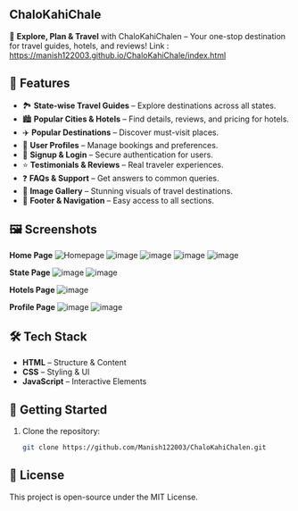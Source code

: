## ChaloKahiChale
🚀 **Explore, Plan & Travel** with ChaloKahiChalen – Your one-stop destination for travel guides, hotels, and reviews!
Link : https://manish122003.github.io/ChaloKahiChale/index.html

## 📌 Features
- 🏞️ **State-wise Travel Guides** – Explore destinations across all states.
- 🏙️ **Popular Cities & Hotels** – Find details, reviews, and pricing for hotels.
- ✈️ **Popular Destinations** – Discover must-visit places.
- 👤 **User Profiles** – Manage bookings and preferences.
- 🔐 **Signup & Login** – Secure authentication for users.
- ⭐ **Testimonials & Reviews** – Real traveler experiences.
- ❓ **FAQs & Support** – Get answers to common queries.
- 📸 **Image Gallery** – Stunning visuals of travel destinations.
- 📌 **Footer & Navigation** – Easy access to all sections.

## 🖼️ Screenshots
**Home Page**
![Homepage](https://github.com/user-attachments/assets/f9ec6e6c-0a36-41d7-9aa8-35aa3ecf2444)
![image](https://github.com/user-attachments/assets/9fcb6c1f-2c93-4cf1-82cf-78a77f130ae5)
![image](https://github.com/user-attachments/assets/c55e6a5c-8f46-410d-a926-bf8986901cba)
![image](https://github.com/user-attachments/assets/82916f33-b705-4ef6-a2a2-12c87f14b65f)
![image](https://github.com/user-attachments/assets/acc3c8f6-f0c5-41da-9260-335d52e1279b)

**State Page**
![image](https://github.com/user-attachments/assets/6a499b06-6e04-4904-b62a-a07e1dc2f051)
![image](https://github.com/user-attachments/assets/f247fb4d-9704-4054-91d5-8c61baa97a23)

**Hotels Page**
![image](https://github.com/user-attachments/assets/28209a4e-295f-4c05-b2cc-67a757213c64)

**Profile Page**
![image](https://github.com/user-attachments/assets/1539ca6a-45ea-4741-9195-6bc44778129a)
![image](https://github.com/user-attachments/assets/d599de68-5c05-4e37-82c3-b5fb647f1296)


## 🛠️ Tech Stack
- **HTML** – Structure & Content
- **CSS** – Styling & UI
- **JavaScript** – Interactive Elements

## 🚀 Getting Started
1. Clone the repository:  
   ```sh
   git clone https://github.com/Manish122003/ChaloKahiChalen.git

## 📜 License

This project is open-source under the MIT License.
